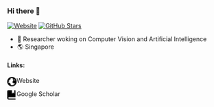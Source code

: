 ### Hi there 👋

[![Website](https://img.shields.io/website?label=henghuiding.github.io&style=for-the-badge&up_message=up&url=https://henghuiding.github.io/)](https://henghuiding.github.io/)
[![GitHub Stars](https://img.shields.io/github/stars/henghuiding?affiliations=OWNER%2CCOLLABORATOR&style=for-the-badge)](https://github.com/henghuiding)

- 🔭  Researcher woking on Computer Vision and Artificial Intelligence
- 🌎  Singapore

#### Links:

Website [<img align="left" alt="https://henghuiding.github.io/" width="22px" src="https://raw.githubusercontent.com/iconic/open-iconic/master/svg/globe.svg" />](https://henghuiding.github.io/)

Google Scholar [<img align="left" alt="https://henghuiding.github.io/" width="22px" src="https://raw.githubusercontent.com/iconic/open-iconic/master/svg/book.svg" />](https://scholar.google.com/citations?user=WI_flSwAAAAJ)


<!--
**henghuiding/henghuiding** is a ✨ _special_ ✨ repository because its `README.md` (this file) appears on your GitHub profile.

Here are some ideas to get you started:

- 🔭 I’m currently working on ...
- 🌱 I’m currently learning ...
- 👯 I’m looking to collaborate on ...
- 🤔 I’m looking for help with ...
- 💬 Ask me about ...
- 📫 How to reach me: ...
- 😄 Pronouns: ...
- ⚡ Fun fact: ...
-->
